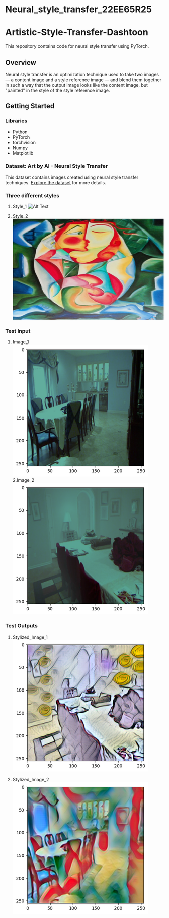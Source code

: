 # Neural_style_transfer_22EE65R25
# Artistic-Style-Transfer-Dashtoon

This repository contains code for neural style transfer using PyTorch.

## Overview

Neural style transfer is an optimization technique used to take two images — a content image and a style reference image — and blend them together in such a way that the output image looks like the content image, but "painted" in the style of the style reference image.

## Getting Started

### Libraries

- Python
- PyTorch
- torchvision
- Numpy
- Matplotlib

### Dataset: Art by AI - Neural Style Transfer

This dataset contains images created using neural style transfer techniques. [Explore the dataset](https://cs.nyu.edu/~silberman/datasets/nyu_depth_v2.html#raw_parts) for more details.

### Three different styles

1. Style_1
   ![Alt Text](https://github.com/Govind-Bodhireddy/Neural_style_transfer_22EE65R25/blob/main/Sample_Images/Style_Images/style_image_1.jpg)

2. Style_2
   ![Alt Text](https://github.com/Govind-Bodhireddy/Neural_style_transfer_22EE65R25/blob/main/Sample_Images/Style_Images/style_image_2.jpg)



### Test Input
1. Image_1
   ![Alt Text](https://github.com/Govind-Bodhireddy/Neural_style_transfer_22EE65R25/blob/main/Sample_Images/content_Image/1_raw.png)
2.Image_2
    ![Alt Text](https://github.com/Govind-Bodhireddy/Neural_style_transfer_22EE65R25/blob/main/Sample_Images/content_Image/2_raw.png)

### Test Outputs

1. Stylized_Image_1
   ![Alt Text](https://github.com/Govind-Bodhireddy/Neural_style_transfer_22EE65R25/blob/main/Sample_Images/stylized_Images/2_res.png)

2. Stylized_Image_2
   ![Alt Text](https://github.com/Govind-Bodhireddy/Neural_style_transfer_22EE65R25/blob/main/Sample_Images/stylized_Images/1_res.png)

